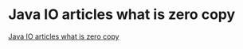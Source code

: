 # Java IO articles what is zero copy
[Java IO articles what is zero copy](https://aiwithcloud.com/2022/09/19/java_io_articles_what_is_zero_copy/)